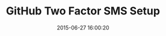 ---
layout: post
title:  "GitHub Two Factor SMS Setup"
date:   2015-06-27 16:00:20
categories: github
tags: profile two-factor wizard
screenshot: github-personal-settings-14.jpg
alt-screenshots: github-personal-settings-14-valid.jpg
---